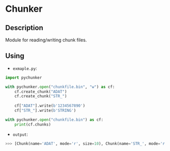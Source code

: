 # Chunker
## Description
Module for reading/writing chunk files.

## Using
- `exmaple.py`:
```python
import pychunker

with pychunker.open("chunkfile.bin", "w") as cf:
    cf.create_chunk("ADAT")
    cf.create_chunk("STR_")
    
    cf["ADAT"].write(b'1234567890')
    cf["STR_"].write(b'STRING')

with pychunker.open("chunkfile.bin") as cf:
    print(cf.chunks)
```

- `output`:
```python
>>> [Chunk(name='ADAT', mode='r', size=10), Chunk(name='STR_', mode='r', size=6)]
```